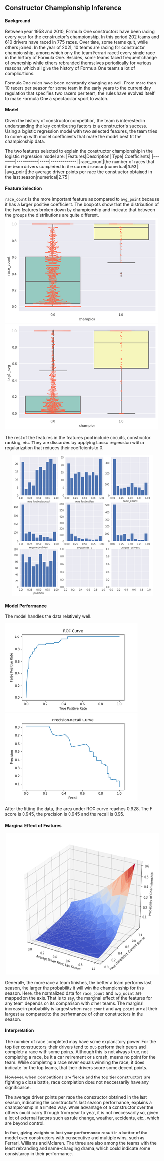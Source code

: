 ## Constructor Championship Inference

#### Background
Between year 1958 and 2010, Formula One constructors have been racing every year for the constructor's championship. In this period 202 teams and 610 drivers have raced in 775 races. Over time, some teams quit, while others joined. In the year of 2021, 10 teams are racing for constructor championship, among which only the team Ferrari raced every single race in the history of Formula One. Besides, some teams faced frequent change of ownership while others rebranded themselves periodically for various reasons, which all give the history of Formula One teams a lot of complications. 

Formula One rules have been constantly changing as well. From more than 10 racers per season for some team in the early years to the current day regulation that specifies two racers per team, the rules have evolved itself to make Formula One a spectacular sport to watch.  

#### Model
Given the history of constructor competition, the team is interested in understanding the key contributing factors to a constructor's success. Using a logistic regression model with two selected features, the team tries to come up with model coefficients that make the model best fit the championship data. 

The two features selected to explain the constructor championship in the logistic regression model are:
|Features|Description| Type| Coefficients|
|--------|-----------|-----|-------------|
|race_count|the number of races that the team drivers completed in the current season|numerical|5.93|
|avg_point|the average driver points per race the constructor obtained in the last season|numerical|2.75|

#### Feature Selection
`race_count` is the more important feature as compared to `avg_point` because it has a larger positive coefficient. The boxplots show that the distribution of the two features broken down by championship and indicate that between the groups the distributions are quite different. 
![race_count](https://github.com/QMSS-GR5069-Spring2021/group-project-group_3_let-s_go_hamilton/blob/main/reports/figures/racecount_by_championship.png)
![lag1_avg_point](https://github.com/QMSS-GR5069-Spring2021/group-project-group_3_let-s_go_hamilton/blob/main/reports/figures/lag1driverpoint_by_championship.png)

The rest of the features in the features pool include circuits, constructor ranking, etc. They are discarded by applying Lasso regression with a regularization that reduces their coeffcients to 0. 

<p align="center">
  <img width="460" height="460" src="https://github.com/QMSS-GR5069-Spring2021/group-project-group_3_let-s_go_hamilton/blob/main/reports/figures/distribution_normalizedfeature.png">
</p>

#### Model Performance
The model handles the data relatively well. 

![ROC Curve](https://github.com/QMSS-GR5069-Spring2021/group-project-group_3_let-s_go_hamilton/blob/main/reports/figures/ROC-Curve.png)
![Precision Recall Curve](https://github.com/QMSS-GR5069-Spring2021/group-project-group_3_let-s_go_hamilton/blob/main/reports/figures/Precision-Recall.png)

After the fitting the data, the area under ROC curve reaches 0.928. The F score is 0.945, the precision is 0.945 and the recall is 0.95. 

#### Marginal Effect of Features
<p align="center">
  <img width="500" height="460" src="https://github.com/QMSS-GR5069-Spring2021/group-project-group_3_let-s_go_hamilton/blob/main/reports/figures/marginaleffect_3dsurface.png">
</p>

Generally, the more race a team finishes, the better a team performs last season, the larger the probability it will win the championship for this season. Here, the normalized data for `race_count` and `avg_point` are mapped on the axis. That is to say, the marginal effect of the features for any team depends on its comparison with other teams. The marginal increase in probability is largest when `race_count` and `avg_point` are at their largest as compared to the performance of other constructors in the season. 

#### Interpretation
The number of race completed may have some explanatory power. For the top tier constructors, their drivers tend to out-perform their peers and complete a race with some points. Although this is not always true, not completing a race, be it a car retirement or a crash, means no point for the team. While completing a race never equals winning the race, it does indicate for the top teams, that their drivers score some decent points. 

However, when competitions are fierce and the top tier constructors are fighting a close battle, race completion does not neccessarily have any significance.

The average driver points per race the constructor obtained in the last season, indicating the constructor's last season performance, explains a championship in a limited way. While advantage of a constructor over the others could carry through from year to year, it is not neccessarily so, given a lot of external factors such as rule change, weather, accidents, etc., which are beyond control. 

In fact, giving weights to last year performance result in a better of the model over constructors with consecutive and multiple wins, such as Ferrari, Williams and Mclaren. The three are also among the teams with the least rebranding and name-changing drama, which could indicate some consistancy in their performance. 
